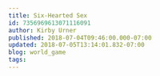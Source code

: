 ```yaml
---
title: Six-Hearted Sex
id: 7356969613071116091
author: Kirby Urner
published: 2018-07-04T09:46:00.000-07:00
updated: 2018-07-05T13:14:01.832-07:00
blog: world_game
tags: 
---
```


